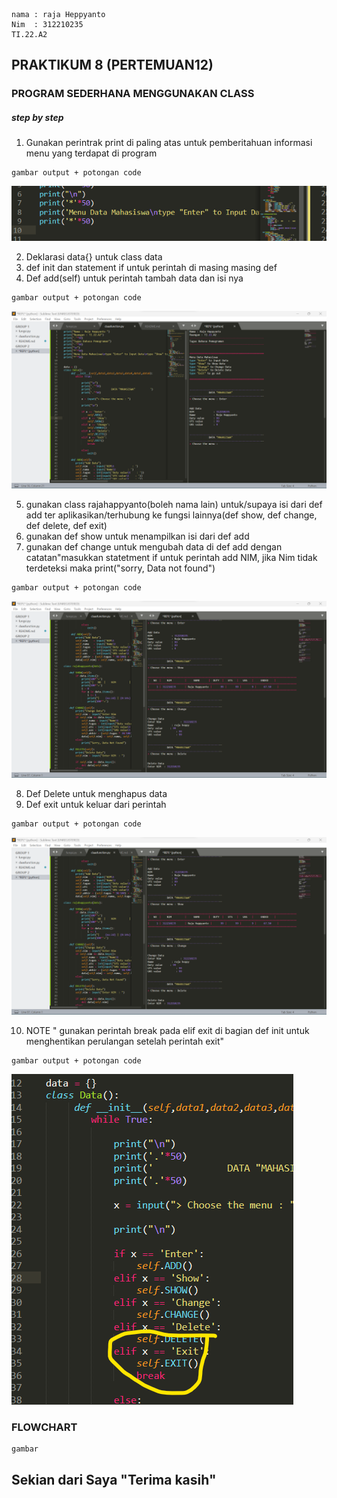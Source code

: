 ```
nama : raja Heppyanto
Nim  : 312210235
TI.22.A2
```

## PRAKTIKUM 8 (PERTEMUAN12)

### PROGRAM SEDERHANA MENGGUNAKAN CLASS

##### step by step
1. Gunakan perintrak print di paling atas untuk pemberitahuan informasi menu yang terdapat di program


 ```
gambar output + potongan code
 ```


 ![ss5](foto/ss5.png)

2. Deklarasi data{} untuk class data
3. def init dan statement if untuk perintah di masing masing def
4. Def add(self) untuk perintah tambah data dan isi nya
 ```
gambar output + potongan code
 ```
 
 ![ss1](foto/ss1.png)

5. gunakan class rajahappyanto(boleh nama lain) untuk/supaya isi dari def add ter aplikasikan/terhubung ke fungsi lainnya(def show, def change, def delete, def exit)
6. gunakan def  show untuk menampilkan isi dari def add
7. gunakan def change untuk mengubah data di def add dengan catatan"masukkan statetment if untuk perintah add NIM, jika Nim tidak terdeteksi maka print("sorry, Data not found")
 ```
gambar output + potongan code
 ```

 ![ss2](foto/ss2.png)

8. Def Delete untuk menghapus data
9. Def exit untuk keluar dari perintah
 ```
gambar output + potongan code
 ```
 ![ss3](foto/ss3.png)


10. NOTE " gunakan perintah break pada elif exit di bagian def init untuk menghentikan perulangan setelah perintah exit"
 ```
gambar output + potongan code
 ```
![ss4](foto/ss4.png)


 ### FLOWCHART
  ```
gambar 
 ```


## Sekian dari Saya "Terima kasih"
